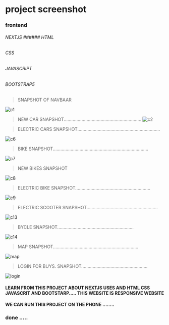 # project screenshot 
   
   ### frontend
   
   ###### NEXTJS ###### HTML
   ###### CSS
   ###### JAVASCRIPT
   ###### BOOTSTRAP5
   
>SNAPSHOT OF NAVBAAR

![c1](https://user-images.githubusercontent.com/88300530/162602385-2e3d0920-914e-41c5-8b8c-625b72c3eef7.png)

>NEW CAR SNAPSHOT.............................................................
![c2](https://user-images.githubusercontent.com/88300530/162602390-3e4b4fe8-8a04-4650-8420-23145f5d8e86.png)

>ELECTRIC CARS SNAPSHOT.................................................................

![c6](https://user-images.githubusercontent.com/88300530/162602395-1439c779-d690-4a7b-9c30-061587594595.png)

>BIKE SNAPSHOT...........................................................................

![c7](https://user-images.githubusercontent.com/88300530/162602415-dc0b19e0-92e8-435c-a19c-9174d759c157.png)

>NEW BIKES SNAPSHOT

![c8](https://user-images.githubusercontent.com/88300530/162602418-552653e1-1167-44fa-b931-f35c7216760e.png)

>ELECTRIC BIKE SNAPSHOT...........................................................

![c9](https://user-images.githubusercontent.com/88300530/162602424-68904343-9cd0-421c-906d-3ecb91e5ed1e.png)

>ELECTRIC SCOOTER SNAPSHOT........................................................

![c13](https://user-images.githubusercontent.com/88300530/162602439-1101b0c8-a792-4767-af16-85ca837bd54e.png)

>BYCLE SNAPSHOT............................................................

![c14](https://user-images.githubusercontent.com/88300530/162602444-b1652cdf-1839-4d62-b967-b407086cc37a.png)

>MAP SNAPSHOT...................................................................

![map](https://user-images.githubusercontent.com/88300530/162602848-3e1e352a-1f74-4ee0-bde4-390bf7adeb14.png)

>LOGIN FOR BUYS. SNAPSHOT....................................................

![login](https://user-images.githubusercontent.com/88300530/162602849-be681b19-0e3b-48ad-8748-886040c567b5.png)


#### LEARN FROM THIS PROJECT ABOUT NEXTJS USES AND HTML CSS JAVASCRIT AND BOOTSTARP..... THIS WEBSITE IS RESPONSIVE WEBSITE 
#### WE CAN RUN THIS PROJECT ON THE PHONE ........
### done .....
